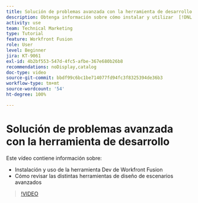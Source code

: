 ```yaml
---
title: Solución de problemas avanzada con la herramienta de desarrollo
description: Obtenga información sobre cómo instalar y utilizar  [!DNL Adobe Workfront Fusion dev tool] y revise las diferentes herramientas de diseño de escenarios avanzados que incluye.
activity: use
team: Technical Marketing
type: Tutorial
feature: Workfront Fusion
role: User
level: Beginner
jira: KT-9061
exl-id: 4b2bf553-547d-4fc5-afbe-367e680b26b8
recommendations: noDisplay,catalog
doc-type: video
source-git-commit: bbdf99c6bc1be714077fd94fc3f8325394de36b3
workflow-type: tm+mt
source-wordcount: '54'
ht-degree: 100%

---
```


# Solución de problemas avanzada con la herramienta de desarrollo

Este vídeo contiene información sobre:

* Instalación y uso de la herramienta Dev de Workfront Fusion
* Cómo revisar las distintas herramientas de diseño de escenarios avanzados

>[!VIDEO](https://video.tv.adobe.com/v/335302/?quality=12&learn=on&enablevpops=1)
